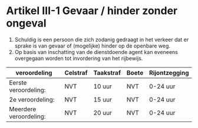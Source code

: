 # Artikel III-1 Gevaar / hinder zonder ongeval

1. Schuldig is een persoon die zich zodanig gedraagt in het verkeer dat er sprake is van gevaar of (mogelijke) hinder op de openbare weg.
2. Op basis van inschatting van de dienstdoende agent kan eveneens overgegaan worden tot invordering van het rijbewijs.

| veroordeling | Celstraf    | Taakstraf                     | Boete | Rijontzegging |
| ----------- | -------------| ------------------------------------ | ------------ | --------- |
| Eerste veroordeling:|   NVT    | 10 uur | NVT  | 0-24 uur
| 2e veroordeling:     | NVT | 15 uur | NVT  | 0-24 uur
| Meerdere veroordeling:|  NVT | 20 uur | NVT  | 0-24 uur